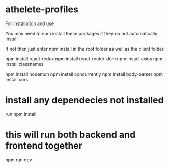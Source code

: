 # athelete-profiles

For installation and use


You may need to npm install these packages if they do not automatically install:

If not then just enter npm install in the root folder as well as the client folder.

npm install react-redux
npm install react-router-dom
npm install axios
npm install classnames

npm install nodemon
npm install concurrently
npm install body-parser
npm install cors

# install any dependecies not installed
run npm install

# this will run both backend and frontend together
npm run dev

